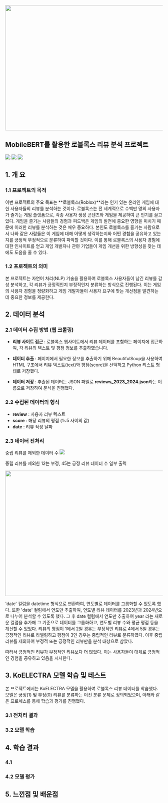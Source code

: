 <img src="https://github.com/user-attachments/assets/21a18d01-0883-4299-a247-909fed87ab4c" width="700" height="400"/>

## MobileBERT를 활용한 로블록스 리뷰 분석 프로젝트  
<div>
<img src="https://img.shields.io/badge/python-%233776AB.svg?&style=for-the-badge&logo=python&logoColor=white"/> 
<img src="https://img.shields.io/badge/pytorch-%23EE4C2C.svg?&style=for-the-badge&logo=pytorch&logoColor=white"/> 
<img src="https://img.shields.io/badge/pycharm-%23000000.svg?&style=for-the-badge&logo=pycharm&logoColor=white"/>
</div>

## 1. 개 요 
### 1.1 프로젝트의 목적
이번 프로젝트의 주요 목표는 **로블록스(Roblox)**라는 인기 있는 온라인 게임에 대한 사용자들의 리뷰를 분석하는 것이다. 
로블록스는 전 세계적으로 수백만 명의 사용자가 즐기는 게임 플랫폼으로, 각종 사용자 생성 콘텐츠와 게임을 제공하여 큰 인기를 끌고 있다.
게임을 즐기는 사람들의 경험과 피드백은 게임의 발전에 중요한 영향을 미치기 때문에 이러한 리뷰를 분석하는 것은 매우 중요하다.
본인도 로블록스를 즐기는 사람으로서 나와 같은 사람들은 이 게임에 대해 어떻게 생각하는지와 어떤 경험을 공유하고 있는지를 긍정적 부정적으로 분류하여 파악할 것이다.
이를 통해 로블록스의 사용자 경험에 대한 인사이트를 얻고 게임 개발자나 관련 기업들이 게임 개선을 위한 방향성을 찾는 데에도 도움을 줄 수 있다.

### 1.2 프로젝트의 의미
본 프로젝트는 자연어 처리(NLP) 기술을 활용하여 로블록스 사용자들이 남긴 리뷰를 감성 분석하고, 각 리뷰가 긍정적인지 부정적인지 분류하는 방식으로 진행된다.
이는 게임의 사용자 경험을 정량화하고 게임 개발자들이 사용자 요구에 맞는 개선점을 발견하는 데 중요한 정보를 제공한다.

## 2. 데이터 분석
### 2.1 데이터 수집 방법 (웹 크롤링)
- **리뷰 사이트 접근** : 로블록스 웹사이트에서 리뷰 데이터를 포함하는 페이지에 접근하여, 각 리뷰의 텍스트 및 평점 정보를 추출하였습니다.

- **데이터 추출** : 페이지에서 필요한 정보를 추출하기 위해 BeautifulSoup을 사용하여 HTML 구조에서 리뷰 텍스트(text)와 평점(score)을 선택하고 Python 리스트 형태로 저장했다.

- **데이터 저장** : 추출된 데이터는 JSON 파일로 **reviews_2023_2024.json**라는 이름으로 저장하여 분석을 진행했다.


### 2.2 수집된 데이터의 형식
- **review** : 사용자 리뷰 텍스트
- **score** : 해당 리뷰의 평점 (1~5 사이의 값)
- **date** : 리뷰 작성 날짜

### 2.3 데이터 전처리
중립 리뷰를 제외한 데이터 수
<img src="https://github.com/user-attachments/assets/681c3839-105b-4d1b-85e0-cb45f628a20b">

중립 리뷰를 제외한 12는 부정, 45는 긍정 리뷰 데이터 수 일부 출력 

<img src="https://github.com/user-attachments/assets/4bc01321-5e6e-400d-bd3e-102aa907dd86" width="700" height="400"/>

'date' 컬럼을 datetime 형식으로 변환하여, 연도별로 데이터를 그룹화할 수 있도록 했다. 또한 'date' 컬럼에서 연도만 추출하여, 연도별 리뷰 데이터를 2023년과 2024년으로 나누어 분석할 수 있도록 했다.
그 후 date 컬럼에서 연도만 추출하여 year 라는 새로운 컬럼을 추가해 그 기준으로 데이터를 그룹화하고, 연도별 리뷰 수와 평균 평점 등을 계산할 수 있었다.
리뷰의 평점이 1에서 2일 경우는 부정적인 리뷰로 4에서 5일 경우는 긍정적인 리뷰로 라벨링하고 평점이 3인 경우는 중립적인 리뷰로 분류하였다. 
이후 중립 리뷰를 제외하여 부정적 또는 긍정적인 리뷰만을 분석 대상으로 삼았다.

따라서 긍정적인 리뷰가 부정적인 리뷰보다 더 많았다. 이는 사용자들이 대체로 긍정적인 경험을 공유하고 있음을 시사한다.


## 3. KoELECTRA 모델 학습 및 테스트
본 프로젝트에서는 KoELECTRA 모델을 활용하여 로블록스 리뷰 데이터를 학습했다. 모델은 긍정(1) 및 부정(0) 리뷰를 분류하는 이진 분류 문제로 정의되었으며, 아래와 같은 프로세스를 통해 학습과 평가를 진행했다.

### 3.1 전처리 결과


### 3.2 모델 학습


## 4. 학습 결과
### 4.1 


### 4.2 모델 평가


## 5. 느낀점 및 배운점

